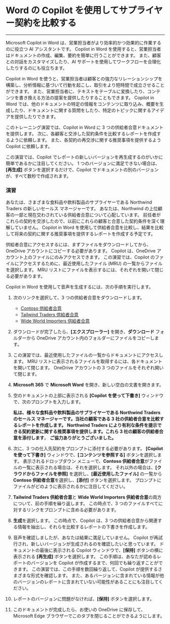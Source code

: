 
# Word の Copilot を使用してサプライヤー契約を比較する
---
Microsoft Copilot in Word は、営業担当者がより効率的かつ効果的に作業するのに役立つ AI アシスタントです。 Copilot in Word を使用すると、営業担当者はドキュメントの作成、編集、要約を簡単に行うことができます。 また、顧客との対話をカスタマイズしたり、AI サポートを使用してワークフローを合理化したりするのにも役立ちます。

Copilot in Word を使うと、営業担当者は顧客との強力なリレーションシップを構築し、分析情報に基づいて行動を起こし、取引をより短時間で成立させることができます。 また、営業担当者に、テキストをテーブルに変換したり、コンテンツを書き換える方法の提案を提供したりすることもできます。 Copilot in Word では、他のドキュメントの特定の情報をコンテンツに取り込み、概要を生成したり、ドキュメントに関する質問をしたり、特定のトピックに関するアイデアを提供したりできます。

このトレーニング演習では、Copilot in Word に 3 つの供給者合意ドキュメントを提供します。 次に、各顧客と交渉した契約条件を比較するレポートを作成するように依頼します。 また、各契約の再交渉に関する推奨事項を提供するよう Copilot に依頼します。

この演習では、Copilot でレポートの新しいバージョンを再生成するのがいかに簡単であるかに注目してください。 1 つのバージョンに満足できない場合は、**[再生成]** ボタンを選択するだけで、Copilot でドキュメントの別のバージョンが、すべて数秒で作成されます。

### 演習

あなたは、さまざまな食料品や飲料製品のサプライヤーである Northwind Traders の新しいセールス マネージャーです。 あなたは、Northwind の上位顧客の一部と現在交わされている供給者合意について心配しています。 前任者がこれらの契約を交渉したので、以前にこれらの顧客と合意した契約条件を深く理解していません。 Copilot in Word を使用して供給者合意を比較し、結果を比較して将来の契約に関する推奨事項を提供するレポートを作成する予定です。

供給者合意にアクセスするには、まずファイルをダウンロードしてから、OneDrive アカウントにコピーする必要があります。 Copilot は、OneDrive アカウント上のファイルにのみアクセスできます。 この演習では、Copilot のファイルにアクセスするために、最近使用したファイル (MRU) の一覧からファイルを選択します。 MRU リストにファイルを表示するには、それぞれを開いて閉じる必要があります。

Copilot in Word を使用して音声を生成するには、次の手順を実行します。

1.  次のリンクを選択して、3 つの供給者合意をダウンロードします。
     -  [Contoso 供給者合意](https://go.microsoft.com/fwlink/?linkid=2268925)
     -  [Tailwind Traders 供給者合意](https://go.microsoft.com/fwlink/?linkid=2269128)
     -  [Wide World Importers 供給者合意](https://go.microsoft.com/fwlink/?linkid=2268931)
2.  ダウンロードが完了したら、**[エクスプローラー]** を開き、**ダウンロード** フォルダーから OneDrive アカウント内のフォルダーにファイルをコピーします。
3.  この演習では、最近使用したファイルの一覧からドキュメントにアクセスします。 MRU リストに表示されるファイルを取得するには、各ドキュメントを開いて閉じます。 OneDrive アカウントの 3 つのファイルをそれぞれ開いて閉じます。
4.  **Microsoft 365** で **Microsoft Word** を開き、新しい空白の文書を開きます。
5.  空のドキュメントの上部に表示される **[Copilot を使って下書き]** ウィンドウで、次のプロンプトを入力します。
    
    **私は、様々な食料品や飲料製品のサプライヤーである Northwind Traders のセールス マネージャーです。当社の顧客である 3 社の供給者合意を比較するレポートを作成します。** **Northwind Traders により有利な条件を提示できる契約更新に関する推奨事項を提供します。これら 3 社の顧客の供給者合意を添付します**。 **ご協力ありがとうございました。**
6.  次に、3 つの仕入先契約をプロンプトに添付する必要があります。 **[Copilot を使って下書き]** ウィンドウで、**[コンテンツを参照する]** ボタンを選択します。 表示されるドロップダウン メニューで、**Contoso 供給者合意**がファイルの一覧に表示される場合は、それを選択します。 それ以外の場合は、**[クラウドからファイルを参照]** を選択し、**[最近使用したファイル]** の一覧から **Contoso 供給者合意**を選択し、**[添付]** ボタンを選択します。 プロンプトにファイルがどのように表示されるかに注目してください。
7.  **Tailwind Traders 供給者合意**と **Wide World Importers 供給者合意**の両方について、前の手順を繰り返します。 この時点で、3 つのファイルすべてに対するリンクをプロンプトに含める必要があります。
8.  **生成**を選択します。 この時点で、Copilot は、3 つの供給者合意から関連する情報を抽出し、それらを比較するレポートの下書きを作成します。
9.  音声を確認しましたが、あなたは結果に満足していません。 Copilot が再試行され、新しいバージョンが生成されるのを確認したいと思っています。 ドキュメントの最後に表示される Copilot ウィンドウで、**[保持]** ボタンの横に表示される **[再生成]** ボタンを選択します。 この手順は、あなたが認めるレポートのバージョンを Copilot が作成するまで、何回でも繰り返すことができます。 この演習では、この手順を数回繰り返して、Copilot が提供するさまざまな形式を確認します。 また、あるバージョンに含まれている情報が他のバージョンのレポートに含まれていない可能性があることにも注目してください。
10. レポートのバージョンに問題がなければ、**[保持]** ボタンを選択します。
11. このドキュメントが完成したら、お使いの OneDrive に保存して、Microsoft Edge ブラウザーでこのタブを閉じることができるようにします。
